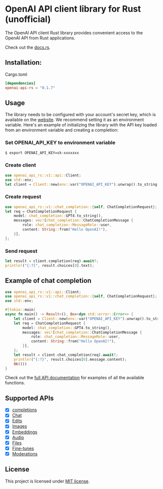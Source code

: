 # OpenAI API client library for Rust (unofficial)
The OpenAI API client Rust library provides convenient access to the OpenAI API from Rust applications.

Check out the [docs.rs](https://docs.rs/openai-api-rs/0.1.7/openai_api_rs/v1/index.html).

## Installation:
Cargo.toml
```toml
[dependencies]
openai-api-rs = "0.1.7"
```

## Usage
The library needs to be configured with your account's secret key, which is available on the [website](https://platform.openai.com/account/api-keys). We recommend setting it as an environment variable. Here's an example of initializing the library with the API key loaded from an environment variable and creating a completion:

### Set OPENAI_API_KEY to environment variable
```bash
$ export OPENAI_API_KEY=sk-xxxxxxx
```

### Create client
```rust
use openai_api_rs::v1::api::Client;
use std::env;
let client = Client::new(env::var("OPENAI_API_KEY").unwrap().to_string());
```

### Create request
```rust
use openai_api_rs::v1::chat_completion::{self, ChatCompletionRequest};
let req = ChatCompletionRequest {
    model: chat_completion::GPT4.to_string(),
    messages: vec![chat_completion::ChatCompletionMessage {
        role: chat_completion::MessageRole::user,
        content: String::from("Hello OpenAI!"),
    }],
};
```

### Send request
```rust
let result = client.completion(req).await?;
println!("{:?}", result.choices[0].text);
```

## Example of chat completion
```rust
use openai_api_rs::v1::api::Client;
use openai_api_rs::v1::chat_completion::{self, ChatCompletionRequest};
use std::env;

#[tokio::main]
async fn main() -> Result<(), Box<dyn std::error::Error>> {
    let client = Client::new(env::var("OPENAI_API_KEY").unwrap().to_string());
    let req = ChatCompletionRequest {
        model: chat_completion::GPT4.to_string(),
        messages: vec![chat_completion::ChatCompletionMessage {
            role: chat_completion::MessageRole::user,
            content: String::from("Hello OpenAI!"),
        }],
    };
    let result = client.chat_completion(req).await?;
    println!("{:?}", result.choices[0].message.content);
    Ok(())
}
```
Check out the [full API documentation](https://platform.openai.com/docs/api-reference/completions) for examples of all the available functions.

## Supported APIs
- [x] [completions](https://platform.openai.com/docs/api-reference/completions)
- [x] [Chat](https://platform.openai.com/docs/api-reference/chat)
- [x] [Edits](https://platform.openai.com/docs/api-reference/edits)
- [x] [Images](https://platform.openai.com/docs/api-reference/images)
- [x] [Embeddings](https://platform.openai.com/docs/api-reference/embeddings)
- [x] [Audio](https://platform.openai.com/docs/api-reference/audio)
- [x] [Files](https://platform.openai.com/docs/api-reference/files)
- [x] [Fine-tunes](https://platform.openai.com/docs/api-reference/fine-tunes)
- [x] [Moderations](https://platform.openai.com/docs/api-reference/moderations)

## License
This project is licensed under [MIT license](https://github.com/dongri/openai-api-rs/blob/main/LICENSE).
